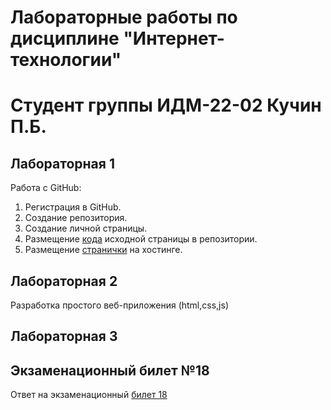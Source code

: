 # Лабораторные работы по дисциплине "Интернет-технологии"
# Студент группы ИДМ-22-02 Кучин П.Б.

## Лабораторная 1

Работа с GitHub: 
1. Регистрация в GitHub.
2. Создание репозитория.
3. Создание личной страницы.
4. Размещение [кода](https://github.com/Phinieuist/Phinieuist.github.io) исходной страницы в репозитории.
5. Размещение [странички](https://phinieuist.github.io/Lab1/index.html) на хостинге.

## Лабораторная 2

Разработка простого веб-приложения (html,css,js)

## Лабораторная 3

## Экзаменационный билет №18
Ответ на экзаменационный [билет 18](https://github.com/stankin/inet-2022/wiki/exam18)
